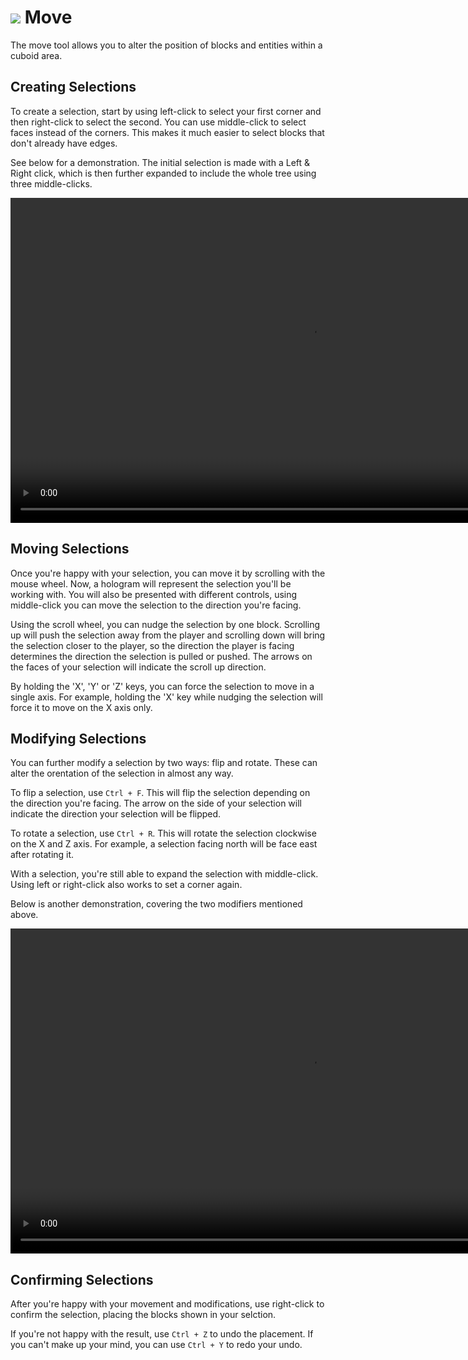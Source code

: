 # ![](/img/buildertools/move.png) Move 

The move tool allows you to alter the position of blocks and entities within a cuboid area.

## Creating Selections

To create a selection, start by using left-click to select your first corner and then right-click to select the second. You can use middle-click to select faces instead of the corners. This makes it much easier to select blocks that don't already have edges.

See below for a demonstration. The initial selection is made with a Left & Right click, which is then further expanded to include the whole tree using three middle-clicks.

<video width="960" height="520" controls autoplay loop>
    <source src="/img/BuilderToolSelection.mp4" type="video/mp4">
</video>

## Moving Selections

Once you're happy with your selection, you can move it by scrolling with the mouse wheel. Now, a hologram will represent the selection you'll be working with. You will also be presented with different controls, using middle-click you can move the selection to the direction you're facing.

Using the scroll wheel, you can nudge the selection by one block. Scrolling up will push the selection away from the player and scrolling down will bring the selection closer to the player, so the direction the player is facing determines the direction the selection is pulled or pushed. The arrows on the faces of your selection will indicate the scroll up direction.

By holding the 'X', 'Y' or 'Z' keys, you can force the selection to move in a single axis. For example, holding the 'X' key while nudging the selection will force it to move on the X axis only.

## Modifying Selections

You can further modify a selection by two ways: flip and rotate. These can alter the orentation of the selection in almost any way.

To flip a selection, use `Ctrl + F`. This will flip the selection depending on the direction you're facing. The arrow on the side of your selection will indicate the direction your selection will be flipped.

To rotate a selection, use `Ctrl + R`. This will rotate the selection clockwise on the X and Z axis. For example, a selection facing north will be face east after rotating it.

With a selection, you're still able to expand the selection with middle-click. Using left or right-click also works to set a corner again.

Below is another demonstration, covering the two modifiers mentioned above.

<video width="960" height="520" controls autoplay loop>
    <source src="/img/MoveTool.mp4" type="video/mp4">
</video>

## Confirming Selections

After you're happy with your movement and modifications, use right-click to confirm the selection, placing the blocks shown in your selction.

If you're not happy with the result, use `Ctrl + Z` to undo the placement. If you can't make up your mind, you can use `Ctrl + Y` to redo your undo.
